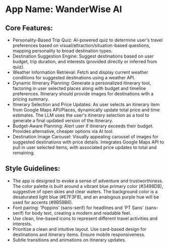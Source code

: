 # **App Name**: WanderWise AI

## Core Features:

- Personality-Based Trip Quiz: AI-powered quiz to determine user's travel preferences based on visual/attraction/situation-based questions, mapping personality to broad destination types.
- Destination Suggestion Engine: Suggest destinations based on user budget, trip duration, and interests (provided directly or inferred from quiz).
- Weather Information Retrieval: Fetch and display current weather conditions for suggested destinations using a weather API.
- Dynamic Itinerary Planning: Generate a personalized itinerary tool, factoring in user selected places along with budget and timeline preferences. Itinerary should provide images for destinations with a pricing summary.
- Itinerary Selection and Price Updates: As user selects an itinerary item from Google Maps API/Places, dynamically update total price and time estimates. The LLM uses the user's itinerary selection as a tool to generate a final updated version of the itinerary.
- Budget-Aware Planning: Alert user if itinerary exceeds their budget. Provides alternative, cheaper options via AI tool.
- Destination Image Carousel: Visually appealing carousel of images for suggested destinations with price details. Integrates Google Maps API to pull in user selected items, with associated price updates to total and remaining.

## Style Guidelines:

- The app is designed to evoke a sense of adventure and trustworthiness. The color palette is built around a vibrant blue primary color (#3498DB), suggestive of open skies and clear waters. The background color is a desaturated light blue (#E7F3F8), and an analogous purple hue will be used for accents (#9B59B6).
- Font pairing: 'Poppins' (sans-serif) for headlines and 'PT Sans' (sans-serif) for body text, creating a modern and readable feel.
- Use clean, line-based icons to represent different travel activities and interests.
- Prioritize a clean and intuitive layout. Use card-based design for destinations and itinerary items.  Ensure mobile responsiveness.
- Subtle transitions and animations on itinerary updates.